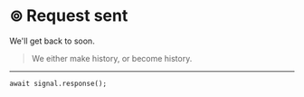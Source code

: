 # ⊚ Request sent

We'll get back to soon.

> We either make history, or become history.

---

```
await signal.response();
```
